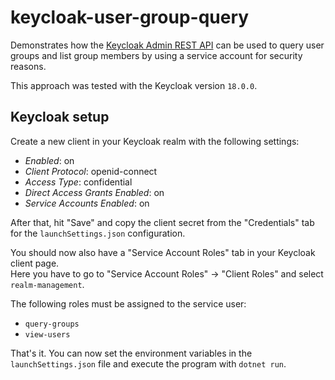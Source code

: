 # keycloak-user-group-query
Demonstrates how the [Keycloak Admin REST API](https://www.keycloak.org/docs-api/21.0.1/rest-api/index.html#_overview) can be used to query user groups and list group members by using a service account for security reasons.

This approach was tested with the Keycloak version `18.0.0`.

## Keycloak setup
Create a new client in your Keycloak realm with the following settings:
- *Enabled*: on
- *Client Protocol*: openid-connect
- *Access Type*: confidential
- *Direct Access Grants Enabled*: on
- *Service Accounts Enabled*: on

After that, hit "Save" and copy the client secret from the "Credentials" tab for the `launchSettings.json` configuration.  

You should now also have a "Service Account Roles" tab in your Keycloak client page.  
Here you have to go to "Service Account Roles" -> "Client Roles" and select `realm-management`.  

The following roles must be assigned to the service user:
- `query-groups`
- `view-users`

That's it. You can now set the environment variables in the `launchSettings.json` file and execute the program with `dotnet run`.
